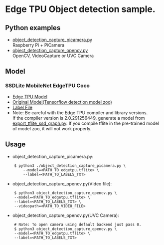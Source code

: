 # Edge TPU Object detection sample.

## Python examples
- [object_detection_capture_picamera.py](object_detection_capture_picamera.py)<br>
Raspberry Pi + PiCamera
- [object_detection_capture_opencv.py](object_detection_capture_opencv.py)<br>
OpenCV, VideoCapture or UVC
 Camera

## Model

### SSDLite MobileNet EdgeTPU Coco
- [Edge TPU Model](models/ssd_mobilenet_edgetpu_coco_edgetpu.tflite)
- [Original Model(Tensorflow detection model zoo)](https://github.com/tensorflow/models/blob/master/research/object_detection/g3doc/detection_model_zoo.md#pixel4-edge-tpu-models)
- [Label File](models/coco_labels.txt)
- Note: Be careful with the Edge TPU compiler and library versions.<br>
If the compiler version is 2.0.291256449, generate a model from [export_tflite_ssd_graph.py](https://github.com/tensorflow/models/blob/master/research/object_detection/g3doc/running_on_mobile_tensorflowlite.md). If you compile tflite in the pre-trained model of model zoo, it will not work properly.

## Usage
- object_detection_capture_picamera.py:<br>
``` 
    $ python3 ./object_detection_capture_picamera.py \
        --model=<PATH_TO_edgetpu.tflite> \
        --label=<PATH_TO_LABELS_TXT>
```
- object_detection_capture_opencv.py(Video file):<br>
```
    $ python3 object_detection_capture_opencv.py \
    --model=<PATH_TO_edgetpu.tflite> \ 
    --label=<PATH_TO_LABELS_TXT> \
    --videopath=<PATH_TO_VIDEO_FILE>
```
- object_detection_capture_opencv.py(UVC Camera):<br>
```
    # Note: To open camera using default backend just pass 0.
    $ python3 object_detection_capture_opencv.py \
    --model=<PATH_TO_edgetpu.tflite> \
    --label=<PATH_TO_LABELS_TXT> 
```